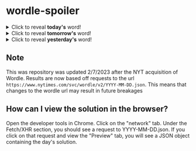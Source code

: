 # wordle-spoiler

<details>
  <summary>Click to reveal <b>today's</b> word!</summary>
  <br>
  <b> heart </b>
</details>

<details>
  <summary>Click to reveal <b>tomorrow's</b> word!</summary>
  <br>
  <b> disco </b>
</details>

<details>
  <summary>Click to reveal <b>yesterday's</b> word!</summary>
  <br>
  <b> wheel </b>
</details>

## Note
This was repository was updated 2/7/2023 after the NYT acquisition of Wordle. Results are now based off requests to the url `https://www.nytimes.com/svc/wordle/v2/YYYY-MM-DD.json`. This means that changes to the wordle url may result in future breakages

## How can I view the solution in the browser?
Open the developer tools in Chrome. Click on the "network" tab. Under the Fetch/XHR section, you should see a request to YYYY-MM-DD.json. If you click on that request and view the "Preview" tab, you will see a JSON object containing the day's solution.